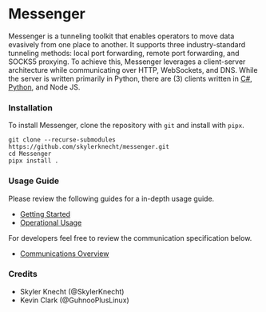 # Messenger

Messenger is a tunneling toolkit that enables operators to move data 
evasively from one place to another. It supports three industry-standard 
tunneling methods: local port forwarding, remote port forwarding, and 
SOCKS5 proxying. To achieve this, Messenger leverages a client-server 
architecture while communicating over HTTP, WebSockets, and DNS. While 
the server is written primarily in Python, there are (3) clients 
written in [C#](https://github.com/skylerknecht/messenger-client-python),
[Python](https://github.com/skylerknecht/messenger-client-python), and Node JS. 


### Installation

To install Messenger, clone the repository with `git` and install with `pipx`. 

```
git clone --recurse-submodules https://github.com/skylerknecht/messenger.git
cd Messenger
pipx install .
```

### Usage Guide

Please review the following guides for a in-depth usage guide.

- [Getting Started](docs/getting-started.md)  
- [Operational Usage](docs/operational-usage.md)  

For developers feel free to review the communication specification below.

- [Communications Overview](docs/communications.md)

### Credits 

- Skyler Knecht (@SkylerKnecht)
- Kevin Clark (@GuhnooPlusLinux)
